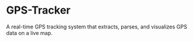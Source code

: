# GPS-Tracker
A real-time GPS tracking system that extracts, parses, and visualizes GPS data on a live map.
